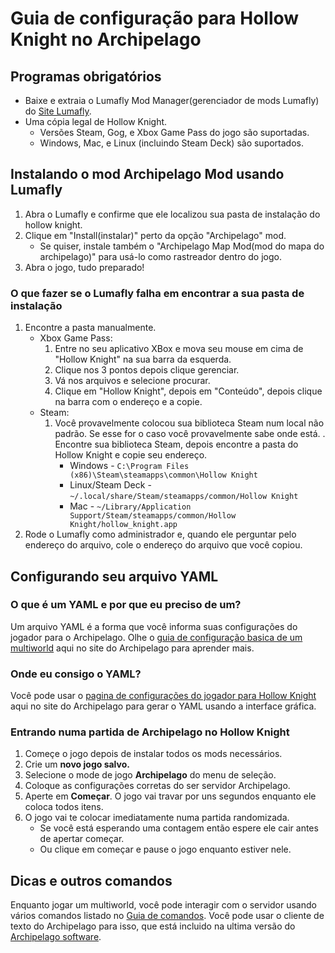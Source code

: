 # Guia de configuração para Hollow Knight no Archipelago

## Programas obrigatórios
* Baixe e extraia o Lumafly Mod Manager(gerenciador de mods Lumafly) do [Site Lumafly](https://themulhima.github.io/Lumafly/).
* Uma cópia legal de Hollow Knight.
   * Versões Steam, Gog, e Xbox Game Pass do jogo são suportadas.
   * Windows, Mac, e Linux (incluindo Steam Deck) são suportados.

## Instalando o mod Archipelago Mod usando Lumafly
1. Abra o Lumafly e confirme que ele localizou sua pasta de instalação do hollow knight.
2. Clique em "Install(instalar)" perto da opção "Archipelago" mod.
   * Se quiser, instale também o "Archipelago Map Mod(mod do mapa do archipelago)" para usá-lo como rastreador dentro do jogo.
3. Abra o jogo, tudo preparado!

### O que fazer se o Lumafly falha em encontrar a sua pasta de instalação
1. Encontre a pasta manualmente.
   * Xbox Game Pass:
      1. Entre no seu aplicativo XBox e mova seu mouse em cima de "Hollow Knight" na sua barra da esquerda. 
      2. Clique nos 3 pontos depois clique gerenciar.
      3. Vá nos arquivos e selecione procurar. 
      4. Clique em "Hollow Knight", depois em "Conteúdo", depois clique na barra com o endereço e a copie.
   * Steam:
      1. Você provavelmente colocou sua biblioteca Steam num local não padrão. Se esse for o caso você provavelmente sabe onde está.
         . Encontre sua biblioteca Steam, depois encontre a pasta do Hollow Knight e copie seu endereço.
         * Windows - `C:\Program Files (x86)\Steam\steamapps\common\Hollow Knight`
         * Linux/Steam Deck - `~/.local/share/Steam/steamapps/common/Hollow Knight`
         * Mac - `~/Library/Application Support/Steam/steamapps/common/Hollow Knight/hollow_knight.app`
2. Rode o Lumafly como administrador e, quando ele perguntar pelo endereço do arquivo, cole o endereço do arquivo que você copiou.

## Configurando seu arquivo YAML
### O que é um YAML e por que eu preciso de um?
Um arquivo YAML é a forma que você informa suas configurações do jogador para o Archipelago.
Olhe o [guia de configuração basica de um multiworld](/tutorial/Archipelago/setup/en) aqui no site do Archipelago para aprender mais.

### Onde eu consigo o YAML?
Você pode usar o [pagina de configurações do jogador para Hollow Knight](/games/Hollow%20Knight/player-options) aqui no site  do Archipelago 
para gerar o YAML usando a interface gráfica.

### Entrando numa partida de Archipelago no Hollow Knight
1. Começe o jogo depois de instalar todos os mods necessários.
2. Crie um **novo jogo salvo.**
3. Selecione o mode de jogo **Archipelago** do menu de seleção.
4. Coloque as configurações corretas do ser servidor Archipelago.
5. Aperte em  **Começar**. O jogo vai travar por uns segundos enquanto ele coloca todos itens.
6. O jogo vai te colocar imediatamente numa partida randomizada. 
   * Se você está esperando uma contagem então espere ele cair antes de apertar começar.
   * Ou clique em começar e pause o jogo enquanto estiver nele.
   
## Dicas e outros comandos
Enquanto jogar um multiworld, você pode interagir com o servidor usando vários comandos listado no
[Guia de comandos](/tutorial/Archipelago/commands/en). Você pode usar o cliente de texto do Archipelago para isso,
que está incluido na ultima versão do [Archipelago software](https://github.com/ArchipelagoMW/Archipelago/releases/latest).
